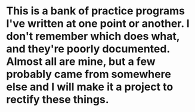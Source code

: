 # This is a bank of practice programs I've written at one point or another.  I don't remember which does what, and they're poorly documented.  Almost all are mine, but a few probably came from somewhere else and I will make it a project to rectify these things.
